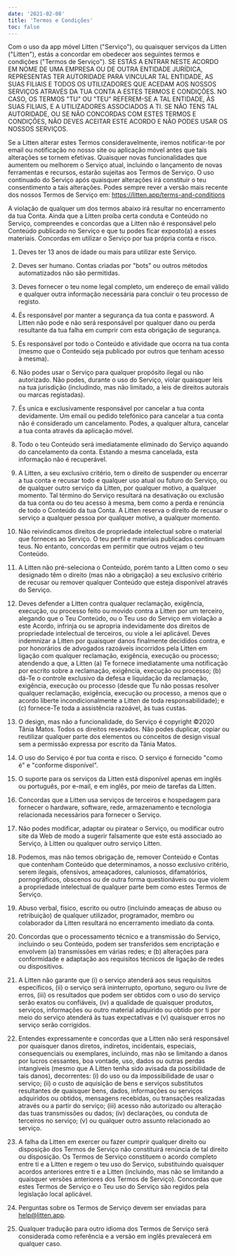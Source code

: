 ```yaml
---
date: '2021-02-08'
title: 'Termos e Condições'
toc: false
---
```


Com o uso da app móvel Litten ("Serviço"), ou quaisquer serviços da Litten ("Litten"), estás a concordar em obedecer aos seguintes termos e condições ("Termos de Serviço"). SE ESTÁS A ENTRAR NESTE ACORDO EM NOME DE UMA EMPRESA OU DE OUTRA ENTIDADE JURÍDICA, REPRESENTAS TER AUTORIDADE PARA VINCULAR TAL ENTIDADE,  AS SUAS FILIAIS E TODOS OS UTILIZADORES QUE ACEDAM AOS NOSSOS SERVIÇOS ATRAVÉS DA TUA CONTA A ESTES TERMOS E CONDIÇÕES. NO CASO, OS TERMOS "TU" OU "TEU" REFEREM-SE A TAL ENTIDADE,  ÀS SUAS FILIAIS, E A UTILIZADORES ASSOCIADOS A TI. SE NÃO TENS TAL AUTORIDADE, OU SE NÃO CONCORDAS COM ESTES TERMOS E CONDIÇÕES, NÃO DEVES ACEITAR ESTE ACORDO E NÃO PODES USAR OS NOSSOS SERVIÇOS.

Se a Litten alterar estes Termos consideravelmente, iremos notificar-te por email ou notificação no nosso site ou aplicação móvel antes que tais alterações se tornem efetivas. Quaisquer novas funcionalidades que aumentem ou melhorem o Serviço atual, incluindo o lançamento de novas ferramentas e recursos, estarão sujeitas aos Termos de Serviço. O uso continuado do Serviço após quaisquer alterações irá constituir o teu consentimento a tais alterações. Podes sempre rever a versão mais recente dos nossos Termos de Serviço em: <https://litten.app/terms-and-conditions>

A violação de qualquer um dos termos abaixo irá resultar no encerramento da tua Conta. Ainda que a Litten proíba certa conduta e Conteúdo no Serviço, compreendes e concordas que a Litten não é responsável pelo Conteúdo publicado no Serviço e que tu podes ficar exposto(a) a esses materiais. Concordas em utilizar o Serviço por tua própria conta e risco.

1. Deves ter 13 anos de idade ou mais para utilizar este Serviço.
1. Deves ser humano. Contas criadas por "bots" ou outros métodos automatizados não são permitidas.
1. Deves fornecer o teu nome legal completo, um endereço de email válido e qualquer outra informação necessária para concluir o teu processo de registo.
1. És responsável por manter a segurança da tua conta e password. A Litten não pode e não será responsável por qualquer dano ou perda resultante da tua falha em cumprir com esta obrigação de segurança.
1. És responsável por todo o Conteúdo e atividade que ocorra na tua conta (mesmo que o Conteúdo seja publicado por outros que tenham acesso à mesma).
1. Não podes usar o Serviço para qualquer propósito ilegal ou não autorizado. Não podes, durante o uso do Serviço, violar quaisquer leis na tua jurisdição (includindo, mas não limitado, a leis de direitos autorais ou marcas registadas).
1. És unica e exclusivamente responsável por cancelar a tua conta devidamente. Um email ou pedido telefónico para cancelar a tua conta não é considerado um cancelamento. Podes, a qualquer altura, cancelar a tua conta através da aplicação móvel.
1. Todo o teu Conteúdo será imediatamente eliminado do Serviço aquando do cancelamento da conta. Estando a mesma cancelada, esta informação não é recuperável.

1. A Litten, a seu exclusivo critério, tem o direito de suspender ou encerrar a tua conta e recusar todo e qualquer uso atual ou futuro do Serviço, ou de qualquer outro serviço da Litten, por qualquer motivo, a qualquer momento. Tal término do Serviço resultará na desativação ou exclusão da tua conta ou do teu acesso à mesma, bem como a perda e renúncia de todo o Conteúdo da tua Conta. A Litten reserva o direito de recusar o serviço a qualquer pessoa por qualquer motivo, a qualquer momento.
1. Não reivindicamos direitos de propriedade intelectual sobre o material que forneces ao Serviço. O teu perfil e materiais publicados continuam teus. No entanto, concordas em permitir que outros vejam o teu Conteúdo.
1. A Litten não pré-seleciona o Conteúdo, porém tanto a Litten como o seu designado têm o direito (mas não a obrigação) a seu exclusivo critério de recusar ou remover qualquer Conteúdo que esteja disponível através do Serviço.
1. Deves defender a Litten contra qualquer reclamação, exigência, execução, ou processo feito ou movido contra a Litten por um terceiro, alegando que o Teu Conteúdo, ou o Teu uso do Serviço em violação a este Acordo, infrinja ou se apropria indevidamente dos direitos de propriedade intelectual de terceiros, ou viole a lei aplicável. Deves indemnizar a Litten por quaisquer danos finalmente decididos contra, e por honorários de advogados razoáveis incorridos pela Litten em ligação com qualquer reclamação, exigência, execução ou processo; atendendo a que, a Litten (a) Te fornece imediatamente uma notificação por escrito sobre a reclamação, exigência, execução ou processo; (b) dá-Te o controle exclusivo da defesa e liquidação da reclamação, exigência, execução ou processo (desde que Tu não possas resolver qualquer reclamação, exigência, execução ou processo, a menos que o acordo liberte incondicionalmente a Litten de toda responsabilidade); e (c) fornece-Te toda a assistência razoável, às tuas custas.
1. O design, mas não a funcionalidade, do Serviço é copyright ©2020 Tânia Matos. Todos os direitos resevados. Não podes duplicar, copiar ou reutilizar qualquer parte dos elementos ou conceitos de design visual sem a permissão expressa por escrito da Tânia Matos.
1. O uso do Serviço é por tua conta e risco. O serviço é fornecido "como é" e "conforme disponível".
1. O suporte para os serviços da Litten está disponível apenas em inglês ou português, por e-mail, e em inglês, por meio de tarefas da Litten.
1. Concordas que a Litten usa serviços de terceiros e hospedagem para fornecer o hardware, software, rede, armazenamento e tecnologia relacionada necessários para fornecer o Serviço.
1. Não podes modificar, adaptar ou piratear o Serviço, ou modificar outro site da Web de modo a sugerir falsamente que este está associado ao Serviço, à Litten ou qualquer outro serviço Litten.
1. Podemos, mas não temos obrigação de, remover Conteúdo e Contas que contenham Conteúdo que determinamos, a nosso exclusivo critério, serem ilegais, ofensivos, ameaçadores, caluniosos, difamatórios, pornográficos, obscenos ou de outra forma questionáveis ou que violem a propriedade intelectual de qualquer parte bem como estes Termos de Serviço.
1. Abuso verbal, físico, escrito ou outro (incluindo ameaças de abuso ou retribuição) de qualquer utilizador, programador, membro ou colaborador da Litten resultará no encerramento imediato da conta.
1. Concordas que o processamento técnico e a transmissão do Serviço, incluindo o seu Conteúdo, podem ser transferidos sem encriptação e envolvem (a) transmissões em várias redes; e (b) alterações para conformidade e adaptação aos requisitos técnicos de ligação de redes ou dispositivos.
1. A Litten não garante que (i) o serviço atenderá aos seus requisitos específicos, (ii) o serviço será ininterrupto, oportuno, seguro ou livre de erros, (iii) os resultados que podem ser obtidos com o uso do serviço serão exatos ou confiáveis, (iv) a qualidade de quaisquer produtos, serviços, informações ou outro material adquirido ou obtido por ti por meio do serviço atenderá às tuas expectativas e (v) quaisquer erros no serviço serão corrigidos.
1. Entendes expressamente e concordas que a Litten não será responsável por quaisquer danos diretos, indiretos, incidentais, especiais, consequenciais ou exemplares, incluindo, mas não se limitando a danos por lucros cessantes, boa vontade, uso, dados ou outras perdas intangíveis (mesmo que A Litten tenha sido avisada da possibilidade de tais danos), decorrentes: (i) do uso ou da impossibilidade de usar o serviço; (ii) o custo de aquisição de bens e serviços substitutos resultantes de quaisquer bens, dados, informações ou serviços adquiridos ou obtidos, mensagens recebidas, ou transações realizadas através ou a partir do serviço; (iii) acesso não autorizado ou alteração das tuas transmissões ou dados; (iv) declarações, ou conduta de terceiros no serviço; (v) ou qualquer outro assunto relacionado ao serviço.
1. A falha da Litten em exercer ou fazer cumprir qualquer direito ou disposição dos Termos de Serviço não constituirá renúncia de tal direito ou disposição. Os Termos de Serviço constituem o acordo completo entre ti e a Litten e regem o teu uso do Serviço, substituindo quaisquer acordos anteriores entre ti e a Litten (incluindo, mas não se limitando a quaisquer versões anteriores dos Termos de Serviço). Concordas que estes Termos de Serviço e o Teu uso do Serviço são regidos pela legislação local aplicável.
1. Perguntas sobre os Termos de Serviço devem ser enviadas para help@litten.app.
1. Qualquer tradução para outro idioma dos Termos de Serviço será considerada como referência e a versão em inglês prevalecerá em qualquer caso.
